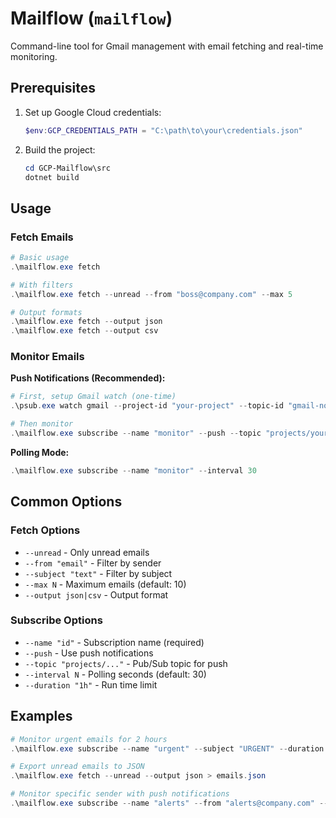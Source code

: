 # Mailflow (`mailflow`)

Command-line tool for Gmail management with email fetching and real-time monitoring.

## Prerequisites

1. Set up Google Cloud credentials:
   ```powershell
   $env:GCP_CREDENTIALS_PATH = "C:\path\to\your\credentials.json"
   ```

2. Build the project:
   ```powershell
   cd GCP-Mailflow\src
   dotnet build
   ```

## Usage

### Fetch Emails

```powershell
# Basic usage
.\mailflow.exe fetch

# With filters
.\mailflow.exe fetch --unread --from "boss@company.com" --max 5

# Output formats
.\mailflow.exe fetch --output json
.\mailflow.exe fetch --output csv
```

### Monitor Emails

**Push Notifications (Recommended):**
```powershell
# First, setup Gmail watch (one-time)
.\psub.exe watch gmail --project-id "your-project" --topic-id "gmail-notifications"

# Then monitor
.\mailflow.exe subscribe --name "monitor" --push --topic "projects/your-project/topics/gmail-notifications"
```

**Polling Mode:**
```powershell
.\mailflow.exe subscribe --name "monitor" --interval 30
```

## Common Options

### Fetch Options
- `--unread` - Only unread emails
- `--from "email"` - Filter by sender
- `--subject "text"` - Filter by subject
- `--max N` - Maximum emails (default: 10)
- `--output json|csv` - Output format

### Subscribe Options
- `--name "id"` - Subscription name (required)
- `--push` - Use push notifications
- `--topic "projects/..."` - Pub/Sub topic for push
- `--interval N` - Polling seconds (default: 30)
- `--duration "1h"` - Run time limit

## Examples

```powershell
# Monitor urgent emails for 2 hours
.\mailflow.exe subscribe --name "urgent" --subject "URGENT" --duration "2h"

# Export unread emails to JSON
.\mailflow.exe fetch --unread --output json > emails.json

# Monitor specific sender with push notifications
.\mailflow.exe subscribe --name "alerts" --from "alerts@company.com" --push
```

